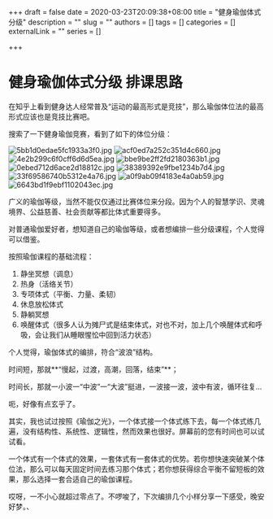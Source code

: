 +++
draft = false
date = 2020-03-23T20:09:38+08:00
title = "健身瑜伽体式分级"
description = ""
slug = ""
authors = []
tags = []
categories = []
externalLink = ""
series = []

+++


# 健身瑜伽体式分级 排课思路

在知乎上看到健身达人经常普及“运动的最高形式是竞技”，那么瑜伽体位法的最高形式应该也是竞技比赛吧。

搜索了一下健身瑜伽竞赛，看到了如下的体位分级：

![5bb1d0edae5fc1933a3f0.jpg](https://img.993998.xyz/file/5bb1d0edae5fc1933a3f0.jpg)
![acf0ed7a252c351d4c660.jpg](https://img.993998.xyz/file/acf0ed7a252c351d4c660.jpg)
![4e2b299c6f0cff6d6d5ea.jpg](https://img.993998.xyz/file/4e2b299c6f0cff6d6d5ea.jpg)
![bbe9be2ff2fd2180363b1.jpg](https://img.993998.xyz/file/bbe9be2ff2fd2180363b1.jpg)
![0ebed712d6ace2d18812c.jpg](https://img.993998.xyz/file/0ebed712d6ace2d18812c.jpg)
![38389392e9fbe1234b7d4.jpg](https://img.993998.xyz/file/38389392e9fbe1234b7d4.jpg)
![33f69586740b5312e4a76.jpg](https://img.993998.xyz/file/33f69586740b5312e4a76.jpg)
![a0f9ab09f4183e4a0ab59.jpg](https://img.993998.xyz/file/a0f9ab09f4183e4a0ab59.jpg)
![6643bd1f9ebf1102043ec.jpg](https://img.993998.xyz/file/6643bd1f9ebf1102043ec.jpg)


广义的瑜伽等级，当然不能仅仅通过比赛体位来分段。因为个人的智慧学识、灵魂境界、公益慈善、社会贡献等都比体式重要得多。

对普通瑜伽爱好者，想知道自己的瑜伽等级，或者想编排一些分级课程，个人觉得可以借鉴。

按照瑜伽课程的基础流程：

1. 静坐冥想（调息）
2. 热身（活络关节）
3. 专项体式（平衡、力量、柔韧）
4. 休息放松体式
5. 静躺冥想
6. 唤醒体式（很多人认为摊尸式是结束体式，对也不对，加上几个唤醒体式和呼吸，会让我们从睡眼惺忪中回到活力状态）

个人觉得，瑜伽体式的编排，符合“波浪”结构。

时间短，那就**“慢起，过渡，高潮，回落，结束”**；

时间长，那就一小波一“中波”一“大波”挺进，一波接一波，波中有波，循环往复... 

呃，好像有点玄乎了。

其实，我也试过按照《瑜伽之光》，一个体式接一个体式练下去，每一个体式练几遍，没有结构性、系统性、逻辑性，然而效果也很好。屏幕前的您有时间也可以试试看。

一个体式有一个体式的效果，一套体式有一套体式的优势。若你想快速突破某个体位法，那么可以每天固定时间去练习那个体式；若你想获得综合平衡不留短板的效果，那么选择一套合适自己的瑜伽课程。

哎呀，一不小心就超过零点了。不啰唆了，下次编排几个小样分享一下感受，晚安好梦。、

